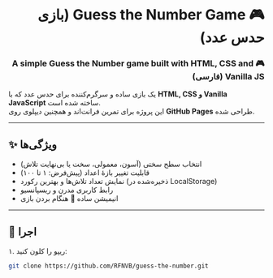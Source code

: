 <h1 dir="rtl"> 
🎮 Guess the Number Game (بازی حدس عدد) 
</h1>
<h3 dir="rtl"> 
🎮 A simple Guess the Number game built with HTML, CSS and Vanilla JS (فارسی)
</h1>

یک بازی ساده و سرگرم‌کننده برای حدس عدد که با **HTML, CSS و Vanilla JavaScript** ساخته شده است.  
این پروژه برای تمرین فرانت‌اند و همچنین دیپلوی روی **GitHub Pages** طراحی شده.

---

## ✨ ویژگی‌ها
- انتخاب سطح سختی (آسون، معمولی، سخت یا بی‌نهایت تلاش)
- قابلیت تغییر بازهٔ اعداد (پیش‌فرض: ۱ تا ۱۰۰)
- نمایش تعداد تلاش‌ها و بهترین رکورد (ذخیره‌شده در LocalStorage)
- رابط کاربری مدرن و ریسپانسیو
- انیمیشن ساده 🎉 هنگام بردن بازی

---

## 🚀 اجرا
۱. ریپو را کلون کنید:
```bash
git clone https://github.com/RFNVB/guess-the-number.git
